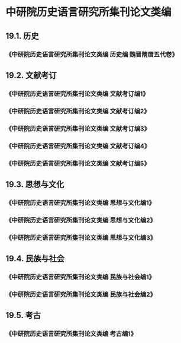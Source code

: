 # 中研院历史语言研究所集刊论文类编

## 19.1. 历史

### 《中研院历史语言研究所集刊论文类编 历史编 魏晋隋唐五代卷》

## 19.2. 文献考订
### 《中研院历史语言研究所集刊论文类编 文献考订编1》

### 《中研院历史语言研究所集刊论文类编 文献考订编2》

### 《中研院历史语言研究所集刊论文类编 文献考订编3》

### 《中研院历史语言研究所集刊论文类编 文献考订编4》

### 《中研院历史语言研究所集刊论文类编 文献考订编5》

## 19.3. 思想与文化
### 《中研院历史语言研究所集刊论文类编 思想与文化编1》

### 《中研院历史语言研究所集刊论文类编 思想与文化编2》

### 《中研院历史语言研究所集刊论文类编 思想与文化编3》

## 19.4. 民族与社会

### 《中研院历史语言研究所集刊论文类编 民族与社会编1》

### 《中研院历史语言研究所集刊论文类编 民族与社会编2》

## 19.5. 考古
### 《中研院历史语言研究所集刊论文类编 考古编1》
